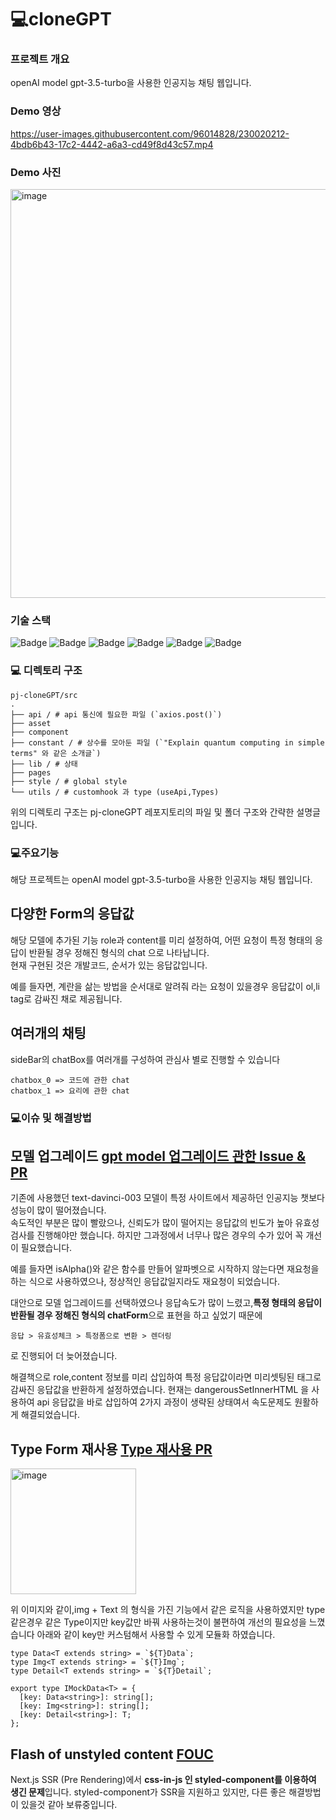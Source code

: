 # 💻cloneGPT

### 프로젝트 개요

 openAI model gpt-3.5-turbo을 사용한 인공지능 채팅 웹입니다.
### Demo 영상 
https://user-images.githubusercontent.com/96014828/230020212-4bdb6b43-17c2-4442-a6a3-cd49f8d43c57.mp4

### Demo 사진
<img width="654" alt="image" src="https://user-images.githubusercontent.com/96014828/229769595-8b5a6aba-324d-4e13-8b3d-293e98aa11b6.png">


### 기술 스택

![Badge](https://img.shields.io/badge/React-61DAFB?style=flat&logo=React&logoColor=white)
![Badge](https://img.shields.io/badge/NextJS-000000?style=flat&logo=Next.js&logoColor=white)
![Badge](https://img.shields.io/badge/storybook-FF4785?style=flat&logo=storybook&logoColor=white)
![Badge](https://img.shields.io/badge/TypeScript-3178C6?style=flat&logo=TypeScript&logoColor=white)
![Badge](https://img.shields.io/badge/Recoil-764ABC?style=flat&logo=Recoil&logoColor=white)
![Badge](https://img.shields.io/badge/Tanstack--Query-000000?style=flat&logoColor=white)

### 💻 디렉토리 구조

```
pj-cloneGPT/src
.
├── api / # api 통신에 필요한 파일 (`axios.post()`)
├── asset 
├── component 
├── constant / # 상수를 모아둔 파일 (`"Explain quantum computing in simple terms" 와 같은 소개글`)
├── lib / # 상태
├── pages 
├── style / # global style
└── utils / # customhook 과 type (useApi,Types)

```

위의 디렉토리 구조는 pj-cloneGPT 레포지토리의 파일 및 폴더 구조와 간략한 설명글입니다.

### 💻주요기능
 해당 프로젝트는 openAI model gpt-3.5-turbo을 사용한 인공지능 채팅 웹입니다.
 
## 다양한 Form의 응답값 

해당 모델에 추가된 기능 role과 content를 미리 설정하여, 
어떤 요청이 특정 형태의 응답이 반환될 경우 정해진 형식의 chat 으로 나타납니다.  
현재 구현된 것은 개발코드, 순서가 있는 응답값입니다.

예를 들자면, 계란을 삶는 방법을 순서대로 알려줘 라는 요청이 있을경우 응답값이 ol,li tag로 감싸진 채로 제공됩니다.


## 여러개의 채팅

sideBar의 chatBox를 여러개를 구성하여 관심사 별로 진행할 수 있습니다
```
chatbox_0 => 코드에 관한 chat 
chatbox_1 => 요리에 관한 chat 
```

### 💻이슈 및 해결방법
## 모델 업그레이드 [gpt model 업그레이드 관한 Issue & PR](https://github.com/LLSJYY/pj-cloneGPT/issues/25)

기존에 사용했던 text-davinci-003 모델이 특정 사이트에서 제공하던 인공지능 챗보다 성능이 많이 떨어졌습니다.  
속도적인 부분은 많이 빨랐으나, 신뢰도가 많이 떨어지는 응답값의 빈도가 높아 유효성검사를 진행해야만 했습니다.
하지만 그과정에서 너무나 많은 경우의 수가 있어 꼭 개선이 필요했습니다. 

예를 들자면 isAlpha()와 같은 함수를 만들어 알파벳으로 시작하지 않는다면 재요청을 하는 식으로 사용하였으나, 정상적인 응답값일지라도 
재요청이 되었습니다. 

대안으로 모델 업그레이드를 선택하였으나 응답속도가 많이 느렸고,<strong>특정 형태의 응답이 반환될 경우 정해진 형식의 chatForm</strong>으로 표현을 하고 싶었기
때문에 
```
응답 > 유효성체크 > 특정폼으로 변환 > 렌더링 
```
로 진행되어 더 늦어졌습니다.

해결책으로 role,content 정보를 미리 삽입하여 특정 응답값이라면 미리셋팅된 태그로 감싸진 응답값을 반환하게 설정하였습니다.
현재는 dangerousSetInnerHTML 을 사용하여 api 응답값을 바로 삽입하여 2가지 과정이 생략된 상태여서 속도문제도 원활하게 해결되었습니다.

## Type Form 재사용 [Type 재사용 PR](https://github.com/LLSJYY/pj-cloneGPT/pull/17)
<img width="201" alt="image" src="https://user-images.githubusercontent.com/96014828/230063512-61519dce-8587-42f0-b3c5-a76e15352e0e.png">

위 이미지와 같이,img + Text 의 형식을 가진 기능에서 같은 로직을 사용하였지만 type같은경우 
같은 Type이지만 key값만 바꿔 사용하는것이 불편하여 개선의 필요성을 느꼈습니다
아래와 같이 key만 커스텀해서 사용할 수 있게 모듈화 하였습니다.

```
type Data<T extends string> = `${T}Data`;
type Img<T extends string> = `${T}Img`;
type Detail<T extends string> = `${T}Detail`;

export type IMockData<T> = {
  [key: Data<string>]: string[];
  [key: Img<string>]: string[];
  [key: Detail<string>]: T;
};

```

## Flash of unstyled content [FOUC](https://github.com/LLSJYY/pj-cloneGPT/issues/33)

Next.js SSR (Pre Rendering)에서 <strong>css-in-js 인 styled-component를 이용하여 생긴 문제</strong>입니다. 
styled-component가 SSR을 지원하고 있지만, 다른 좋은 해결방법이 있을것 같아 보류중입니다.



